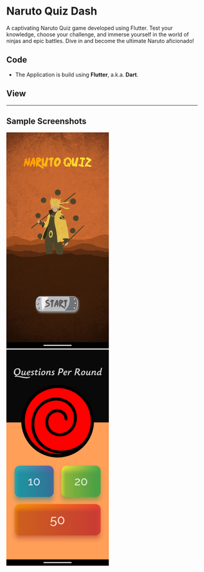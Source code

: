 
# Naruto Quiz Dash

A captivating Naruto Quiz game developed using Flutter. Test your knowledge, choose your challenge, and immerse yourself in the world of ninjas and epic battles. Dive in and become the ultimate Naruto aficionado!

## Code
- The Application is build using **Flutter**, a.k.a. **Dart**.

## View


----------------------------------------------------------------------------------------------------------------------------------------------------------------------
## Sample Screenshots
<img src="Screenshots/Start.png" alt="Start Screen" width="270" height="570">      <img src="Screenshots/Screenshot_1688058183.png" alt="Mode Screen" width="270" height="570">

